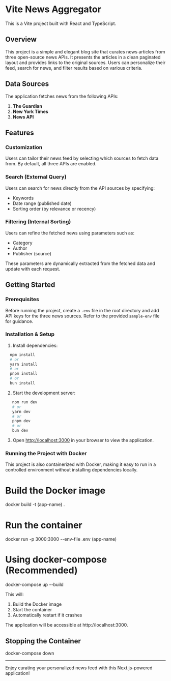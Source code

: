 # Vite News Aggregator

This is a Vite project built with React and TypeScript.

## Overview

This project is a simple and elegant blog site that curates news articles from three open-source news APIs. It presents the articles in a clean paginated layout and provides links to the original sources. Users can personalize their feed, search for news, and filter results based on various criteria.

## Data Sources

The application fetches news from the following APIs:

1. **The Guardian**
2. **New York Times**
3. **News API**

## Features

### Customization
Users can tailor their news feed by selecting which sources to fetch data from. By default, all three APIs are enabled.

### Search (External Query)
Users can search for news directly from the API sources by specifying:
- Keywords
- Date range (published date)
- Sorting order (by relevance or recency)

### Filtering (Internal Sorting)
Users can refine the fetched news using parameters such as:
- Category
- Author
- Publisher (source)

These parameters are dynamically extracted from the fetched data and update with each request.

## Getting Started

### Prerequisites

Before running the project, create a `.env` file in the root directory and add API keys for the three news sources. Refer to the provided `sample-env` file for guidance.

### Installation & Setup

1. Install dependencies:
 ```bash
   npm install
   # or
   yarn install
   # or
   pnpm install
   # or
   bun install
   ```

2. Start the development server:
```bash
   npm run dev
   # or
   yarn dev
   # or
   pnpm dev
   # or
   bun dev
   ```

3. Open [http://localhost:3000](http://localhost:3000) in your browser to view the application.


### Running the Project with Docker

This project is also containerized with Docker, making it easy to run in a controlled environment without installing dependencies locally.

# Build the Docker image
docker build -t (app-name) .

# Run the container
docker run -p 3000:3000 --env-file .env (app-name)

# Using docker-compose (Recommended)
docker-compose up --build

This will:
1. Build the Docker image
2. Start the container
3. Automatically restart if it crashes

The application will be accessible at http://localhost:3000.

## Stopping the Container
docker-compose down

---

Enjoy curating your personalized news feed with this Next.js-powered application!

